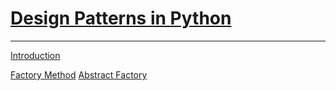 # [Design Patterns in Python](https://medium.com/@estebanthi/improve-your-python-coding-with-design-patterns-4430a5de82b5)

---

[Introduction](https://medium.com/@estebanthi/improve-your-python-coding-with-design-patterns-introduction-4d77d7204b24)

[Factory Method](https://medium.com/@estebanthi/factory-method-design-pattern-in-python-248eb8894ce3)
[Abstract Factory](https://medium.com/@estebanthi/abstract-factory-design-pattern-in-python-5c814460ad32)